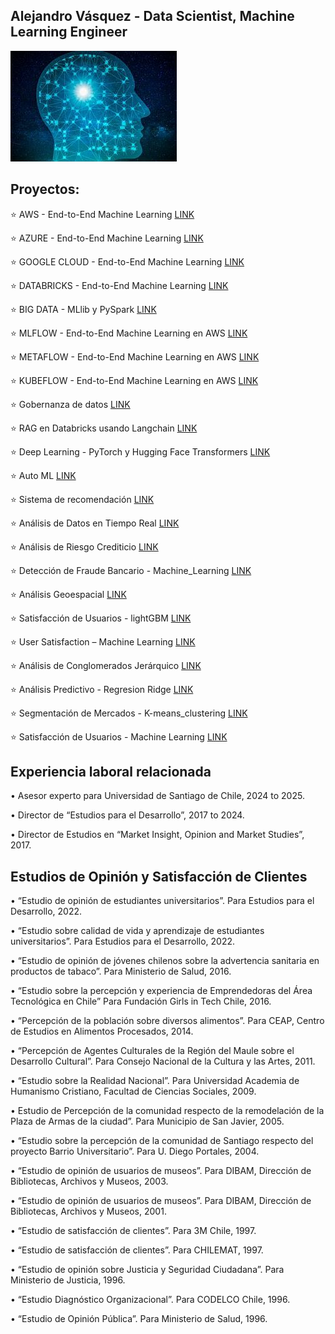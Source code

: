 ## Alejandro Vásquez - Data Scientist, Machine Learning Engineer

![imagen](docs/assets/images/brain_small.jpg)

## Proyectos:

⭐️  AWS - End-to-End Machine Learning                   [LINK](https://alejandrosvc.github.io/AWS--End_to_End_Machine_Learning/)

⭐️  AZURE - End-to-End Machine Learning                 [LINK](https://alejandrosvc.github.io/AZURE--End_to_End_Machine_Learning/)

⭐️  GOOGLE CLOUD - End-to-End Machine Learning          [LINK](https://alejandrosvc.github.io/GOOGLE_CLOUD--End_to_End_Machine_Learning/)

⭐️  DATABRICKS - End-to-End Machine Learning            [LINK](https://alejandrosvc.github.io/Databricks--End_to_End_Machine_Learning/)

⭐️  BIG DATA - MLlib y PySpark                          [LINK](https://alejandrosvc.github.io/Bigdata_PySpark/)

⭐️  MLFLOW - End-to-End Machine Learning en AWS         [LINK](https://alejandrosvc.github.io/MLFLOW--End_to_End_Machine_Learning_en_AWS/)

⭐️  METAFLOW - End-to-End Machine Learning en AWS       [LINK](https://alejandrosvc.github.io/METAFLOW----End_to_End_Machine_Learning_en_AWS/)

⭐️  KUBEFLOW - End-to-End Machine Learning en AWS       [LINK](https://alejandrosvc.github.io/KUBEFLOW--End_to_End_Machine_Learning_en_AWS/)

⭐️  Gobernanza de datos                                 [LINK](https://alejandrosvc.github.io/Gobernanza_de_Datos/)

⭐️  RAG en Databricks usando Langchain                  [LINK](https://alejandrosvc.github.io/RAG_en_Databricks_usando_Langchain/)

⭐️  Deep Learning - PyTorch y Hugging Face Transformers [LINK](https://alejandrosvc.github.io/DeepLearning--Analisis_de_Sentimiento_usando_PyTorch_y_Transformers/)

⭐️  Auto ML                                             [LINK](https://alejandrosvc.github.io/AutoML/)

⭐️  Sistema de recomendación                            [LINK](https://alejandrosvc.github.io/Sistema_de_Recomendacion/)

⭐️  Análisis de Datos en Tiempo Real                    [LINK](https://alejandrosvc.github.io/Analisis_de_Datos_en_Tiempo_Real/)

⭐️  Análisis de Riesgo Crediticio                       [LINK](https://alejandrosvc.github.io/Analisis_de_Riesgo_Crediticio/)

⭐️  Detección de Fraude Bancario - Machine_Learning     [LINK](https://alejandrosvc.github.io/Deteccion_de_Fraude_Bancario--Machine_Learning/)

⭐️  Análisis Geoespacial                                [LINK](https://alejandrosvc.github.io/Analisis_Geoespacial/)

⭐️  Satisfacción de Usuarios - lightGBM                 [LINK](https://alejandrosvc.github.io/Satisfaccion_de_Usuarios--lightGBM/)

⭐️  User Satisfaction – Machine Learning                [LINK](https://tinyurl.com/UserSatLightGBM/)

⭐️  Análisis de Conglomerados Jerárquico                [LINK](https://alejandrosvc.github.io/Analisis_de_Conglomerados_Jerarquico/)

⭐️  Análisis Predictivo - Regresion Ridge               [LINK](https://alejandrosvc.github.io/Analisis_Predictivo--Regresion_Ridge/)

⭐️  Segmentación de Mercados - K-means_clustering       [LINK](https://alejandrosvc.github.io/Segmentacion_de_Mercados---K-means_clustering/)

⭐️  Satisfacción de Usuarios - Machine Learning         [LINK](https://alejandrosvc.github.io/Satisfaccion_de_Usuarios--Machine_Learning/)

## Experiencia laboral relacionada

•  Asesor experto para Universidad de Santiago de Chile, 2024 to 2025.

•  Director de “Estudios para el Desarrollo”, 2017 to 2024.

•  Director de Estudios en “Market Insight, Opinion and Market Studies”, 2017.

## Estudios de Opinión y Satisfacción de Clientes

•  “Estudio de opinión de estudiantes universitarios”.
    Para Estudios para el Desarrollo, 2022.

•  “Estudio sobre calidad de vida y aprendizaje de estudiantes universitarios”.
    Para Estudios para el Desarrollo, 2022.

•  “Estudio de opinión de jóvenes chilenos sobre la advertencia sanitaria en productos de tabaco”.
    Para Ministerio de Salud, 2016.

•  “Estudio sobre la percepción y experiencia de Emprendedoras del Área Tecnológica en Chile”
    Para Fundación Girls in Tech Chile, 2016.

•  “Percepción de la población sobre diversos alimentos”.
    Para CEAP, Centro de Estudios en Alimentos Procesados, 2014.

•  “Percepción de Agentes Culturales de la Región del Maule sobre el Desarrollo Cultural”.
    Para Consejo Nacional de la Cultura y las Artes, 2011.

•  “Estudio sobre la Realidad Nacional”.
    Para Universidad Academia de Humanismo Cristiano, Facultad de Ciencias Sociales, 2009.

•  Estudio de Percepción de la comunidad respecto de la remodelación de la Plaza de Armas de la ciudad”.
    Para Municipio de San Javier, 2005.

•  “Estudio sobre la percepción de la comunidad de Santiago respecto del proyecto Barrio Universitario”.
    Para U. Diego Portales, 2004.

•  “Estudio de opinión de usuarios de museos”.
    Para DIBAM, Dirección de Bibliotecas, Archivos y Museos, 2003.

•  “Estudio de opinión de usuarios de museos”.
    Para DIBAM, Dirección de Bibliotecas, Archivos y Museos, 2001.

•  “Estudio de satisfacción de clientes”.
    Para 3M Chile, 1997.

•  “Estudio de satisfacción de clientes”.
    Para CHILEMAT, 1997.

•  “Estudio de opinión sobre Justicia y Seguridad Ciudadana”.
    Para Ministerio de Justicia, 1996.

•  “Estudio Diagnóstico Organizacional”.
    Para CODELCO Chile, 1996.

•  “Estudio de Opinión Pública”.
    Para Ministerio de Salud, 1996.
